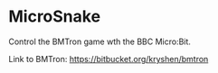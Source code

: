 # MicroSnake

Control the BMTron game wth the BBC Micro:Bit.

Link to BMTron: https://bitbucket.org/kryshen/bmtron

